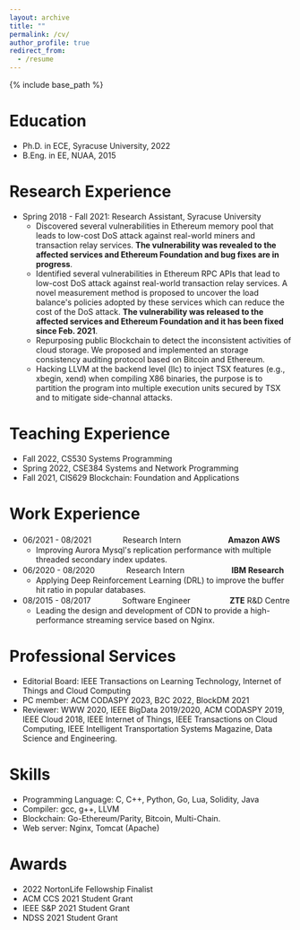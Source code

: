 ```yaml
---
layout: archive
title: ""
permalink: /cv/
author_profile: true
redirect_from:
  - /resume
---
```


{% include base_path %}

Education
======
* Ph.D. in ECE, Syracuse University, 2022
* B.Eng. in EE, NUAA, 2015

Research Experience
======
* Spring 2018 - Fall 2021: Research Assistant, Syracuse University
  * Discovered several vulnerabilities in Ethereum memory pool that leads to low-cost DoS attack against real-world miners and transaction relay services. **The vulnerability was revealed to the affected services and Ethereum Foundation and bug fixes are in progress**.
  * Identified several vulnerabilities in Ethereum RPC APIs that lead to low-cost DoS attack against real-world transaction relay services. A novel measurement method is proposed to uncover the load balance's policies adopted by these services which can reduce the cost of the DoS attack. **The vulnerability was released to the affected services and Ethereum Foundation and it has been fixed since Feb. 2021**.
  * Repurposing public Blockchain to detect the inconsistent activities of cloud storage. We proposed and implemented an storage consistency auditing protocol based on Bitcoin and Ethereum.
  * Hacking LLVM at the backend level (llc) to inject TSX features (e.g., xbegin, xend) when compiling X86 binaries, the purpose is to partition the program into multiple execution units secured by TSX and to mitigate side-channal attacks.

Teaching Experience
=====
* Fall 2022, CS530 Systems Programming
* Spring 2022, CSE384 Systems and Network Programming
* Fall 2021, CIS629  Blockchain: Foundation and Applications

Work Experience
======
* 06/2021 - 08/2021　　　　Research Intern　　　　　　**Amazon AWS**
  * Improving Aurora Mysql's replication performance with multiple threaded secondary index updates.
* 06/2020 - 08/2020　　　　Research Intern　　　　　　**IBM Research**
  * Applying Deep Reinforcement Learning (DRL) to improve the buffer hit ratio in popular databases. 
* 08/2015 - 08/2017　　　　Software Engineer　　　　　**ZTE** R&D Centre
  * Leading the design and development of CDN to provide a high-performance streaming service based on Nginx.

Professional Services
======
* Editorial Board: IEEE Transactions on Learning Technology, Internet of Things and Cloud Computing
* PC member: ACM CODASPY 2023, B2C 2022, BlockDM 2021
* Reviewer: WWW 2020, IEEE BigData 2019/2020, ACM CODASPY 2019, IEEE Cloud 2018, IEEE Internet of Things, IEEE Transactions on Cloud Computing, IEEE Intelligent Transportation Systems Magazine, Data Science and Engineering.
  
Skills
======
* Programming Language: C, C++, Python, Go, Lua, Solidity, Java
* Compiler: gcc, g++, LLVM
* Blockchain: Go-Ethereum/Parity, Bitcoin, Multi-Chain.
* Web server: Nginx, Tomcat (Apache)

Awards
===
* 2022 NortonLife Fellowship Finalist
* ACM CCS 2021 Student Grant
* IEEE S&P 2021 Student Grant
* NDSS 2021 Student Grant
